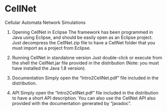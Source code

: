 # CellNet
Cellular Automata Network Simulations

1. Opening CellNet in Eclipse
The framework has been programmed in Java using Eclipse, and should be easily open as an Eclipse project. Just decompress the CellNet.zip file
to have a CellNet folder that you must import as a project from Eclipse.

2. Running CellNet in standalone version
Just double-click or execute from the shell the CellNet.jar file provided in the distribution (Note: you must have installed the Java 1.8 version).

3. Documentation
Simply open the “Intro2CellNet.pdf” file included in the distribution.

4. API
Simply open the “Intro2CellNet.pdf” file included in the distribution to have a short API description. You can also use the CellNet API also
provided with the documentation generated by “javadoc”.
